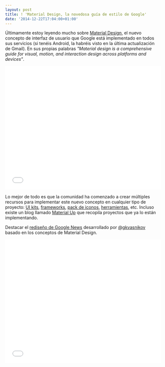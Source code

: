```yaml
--- 
layout: post 
title: ! 'Material Design, la novedosa guía de estilo de Google'
date: '2014-12-22T17:04:00+01:00' 
---
```


 Últimamente estoy leyendo mucho sobre [Material Design](http://www.google.com/design/spec/material-design/introduction.html), el nuevo concepto de interfaz de usuario que Google está implementado en todos sus servicios (si tenéis Android, la habréis visto en la última actualización de Gmail). En sus propias palabras _"Material design is a comprehensive guide for visual, motion, and interaction design across platforms and devices"_. 

<iframe width="100%" height="400" src="//www.youtube.com/embed/Q8TXgCzxEnw" frameborder="0" allowfullscreen></iframe>

<p></p>

Lo mejor de todo es que la comunidad ha comenzado a crear múltiples recursos para implementar este nuevo concepto en cualquier tipo de proyecto: [UI kits](https://ui8.net/product/material-ui-kit?rel=material), [frameworks](https://ui8.net/product/material-ui-kit?rel=material), [pack de iconos](https://github.com/google/material-design-icons/releases/tag/1.0.0), [herramientas](https://dribbble.com/shots/1686164-Material-Design-Free-Sketch-Template-Icons?list=searches&offset=5), etc. Incluso existe un blog llamado [Material Up](http://www.materialup.com) que recopila proyectos que ya lo están implementando.

Destacar el [rediseño de Google News](http://googlenews.gkvasnikov.com) desarrollado por [@gkvasnikov](https://twitter.com/@gkvasnikov) basado en los conceptos de Material Design.

<iframe width="100%" height="400" src="//player.vimeo.com/video/107937123?title=0&amp;byline=0&amp;portrait=0" frameborder="0" webkitallowfullscreen="" mozallowfullscreen="" allowfullscreen=""></iframe>